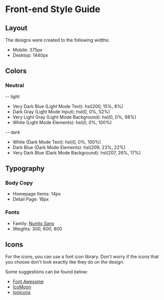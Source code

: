 # Front-end Style Guide

## Layout

The designs were created to the following widths:

- Mobile: 375px
- Desktop: 1440px

## Colors

### Neutral

-- light 
- Very Dark Blue (Light Mode Text): hsl(200, 15%, 8%)
- Dark Gray (Light Mode Input): hsl(0, 0%, 52%)
- Very Light Gray (Light Mode Background): hsl(0, 0%, 98%)
- White (Light Mode Elements): hsl(0, 0%, 100%)

-- dark
- White (Dark Mode Text): hsl(0, 0%, 100%)
- Dark Blue (Dark Mode Elements): hsl(209, 23%, 22%)
- Very Dark Blue (Dark Mode Background): hsl(207, 26%, 17%)

## Typography

### Body Copy

- Homepage Items: 14px
- Detail Page: 16px 

### Fonts

- Family: [Nunito Sans](https://fonts.google.com/specimen/Nunito+Sans)
- Weights: 300, 600, 800

## Icons

For the icons, you can use a font icon library. Don't worry if the icons that you choose don't look exactly like they do on the design.

Some suggestions can be found below:

- [Font Awesome](https://fontawesome.com)
- [IcoMoon](https://icomoon.io)
- [Ionicons](https://ionicons.com)